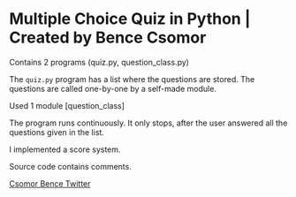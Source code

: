 # Multiple Choice Quiz in Python | Created by Bence Csomor

Contains 2 programs (quiz.py, question_class.py)

The ``quiz.py`` program has a list where the questions are stored. The questions are called one-by-one by a self-made module.

Used 1 module [question_class] 

The program runs continuously. It only stops, after the user answered all the questions given in the list.

I implemented a score system.

Source code contains comments. 

[Csomor Bence Twitter](https://www.twitter.com/csomor_bence)
